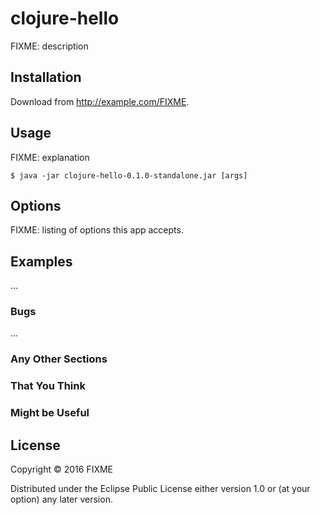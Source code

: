 # clojure-hello

FIXME: description

## Installation

Download from http://example.com/FIXME.

## Usage

FIXME: explanation

    $ java -jar clojure-hello-0.1.0-standalone.jar [args]

## Options

FIXME: listing of options this app accepts.

## Examples

...

### Bugs

...

### Any Other Sections
### That You Think
### Might be Useful

## License

Copyright © 2016 FIXME

Distributed under the Eclipse Public License either version 1.0 or (at
your option) any later version.

